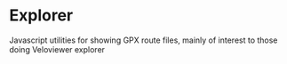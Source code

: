 # Explorer
Javascript utilities for showing GPX route files, mainly of interest to those doing Veloviewer explorer

